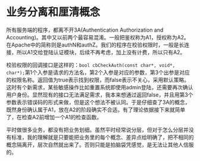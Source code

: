 # 业务分离和厘清概念

所有服务端的程序，都离不开3A(Authentication Authorization and Accounting)。其中又以前两个最容易混淆。一般把鉴权称为A1，授权称为A2。在Apache中的简称则是authN和authZ。我们的程序在校验权限时，一般是长连接，所以A1交给登陆认证模块，后续不再考虑，加上没有计费，所以只有A2。

校验权限的回调接口是这样的：`bool cbCheckAuth(const char*, void*, char*);`第1个入参是请求的方法名，第2个入参是对应的参数，第3个出参是对应的权限名称。返回值为true表示找到权限，而false表示不关心，采用默认策略。这时有个新需求，某些敏感操作比如重置系统即使用admin登陆，还需要再次确认用户身份。显然现有的接口无法满足需求，我本来想通过返回false，并且用第3个参数表示错误码的形式来做，但是这个想法不被认同。于是仔细查了3A的概念，既然身份确认属于A1，放在A2的阶段确实不合适。有了理论依据接下来就简单了，在检查A2前增加一个A1的检查函数。

平时做很多业务，都没有把业务划细。虽然平时经常说分层，但对于怎么分层并没有标准，我的理解就是只要能把业务里的每个概念、差异点给明确了，把不相同的概念隔离开，层次自然就出来了。否则只能是拍脑袋凭感觉，是无法让其他人信服的。